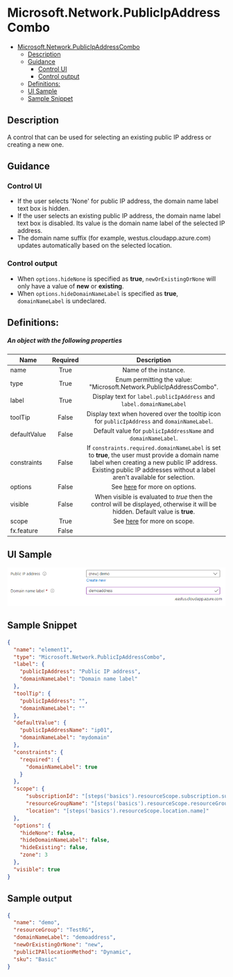 <a name="microsoft-network-publicipaddresscombo"></a>
# Microsoft.Network.PublicIpAddressCombo
* [Microsoft.Network.PublicIpAddressCombo](#microsoft-network-publicipaddresscombo)
    * [Description](#microsoft-network-publicipaddresscombo-description)
    * [Guidance](#microsoft-network-publicipaddresscombo-guidance)
        * [Control UI](#microsoft-network-publicipaddresscombo-guidance-control-ui)
        * [Control output](#microsoft-network-publicipaddresscombo-guidance-control-output)
    * [Definitions:](#microsoft-network-publicipaddresscombo-definitions)
    * [UI Sample](#microsoft-network-publicipaddresscombo-ui-sample)
    * [Sample Snippet](#microsoft-network-publicipaddresscombo-sample-snippet)

<a name="microsoft-network-publicipaddresscombo-description"></a>
## Description
A control that can be used for selecting an existing public IP address or creating a new one.
<a name="microsoft-network-publicipaddresscombo-guidance"></a>
## Guidance
<a name="microsoft-network-publicipaddresscombo-guidance-control-ui"></a>
### Control UI
- If the user selects 'None' for public IP address, the domain name label text box is hidden.
- If the user selects an existing public IP address, the domain name label text box is disabled. Its value is the domain name label of the selected IP address.
- The domain name suffix (for example, westus.cloudapp.azure.com) updates automatically based on the selected location.
<a name="microsoft-network-publicipaddresscombo-guidance-control-output"></a>
### Control output
- When `options.hideNone` is specified as **true**, `newOrExistingOrNone` will only have a value of **new** or **existing**.
- When `options.hideDomainNameLabel` is specified as **true**, `domainNameLabel` is undeclared.
 
<a name="microsoft-network-publicipaddresscombo-definitions"></a>
## Definitions:
<a name="microsoft-network-publicipaddresscombo-definitions-an-object-with-the-following-properties"></a>
##### An object with the following properties
| Name | Required | Description
| ---|:--:|:--:|
|name|True|Name of the instance.
|type|True|Enum permitting the value: "Microsoft.Network.PublicIpAddressCombo".
|label|True|Display text for `label.publicIpAddress` and `label.domainNameLabel`
|toolTip|False|Display text when hovered over the tooltip icon for `publicIpAddress` and `domainNameLabel`.
|defaultValue|False|Default value for `publicIpAddressName` and `domainNameLabel`.
|constraints|False|If `constraints.required.domainNameLabel` is set to **true**, the user must provide a domain name label when creating a new public IP address. Existing public IP addresses without a label aren't available for selection.
|options|False|See [here](dx-control-Microsoft.Network.PublicIpAddressCombo-options.md) for more on options.
|visible|False|When visible is evaluated to *true* then the control will be displayed, otherwise it will be hidden.  Default value is **true**.
|scope|True|See [here](dx-control-formControlScope.md) for more on scope.
|fx.feature|False|
<a name="microsoft-network-publicipaddresscombo-ui-sample"></a>
## UI Sample
![alt-text](../media/dx/controls/Microsoft.Network.PublicIpAddressCombo.png "UI Sample")  
<a name="microsoft-network-publicipaddresscombo-sample-snippet"></a>
## Sample Snippet
  ```json
{
    "name": "element1",
    "type": "Microsoft.Network.PublicIpAddressCombo",
    "label": {
      "publicIpAddress": "Public IP address",
      "domainNameLabel": "Domain name label"
    },
    "toolTip": {
      "publicIpAddress": "",
      "domainNameLabel": ""
    },
    "defaultValue": {
      "publicIpAddressName": "ip01",
      "domainNameLabel": "mydomain"
    },
    "constraints": {
      "required": {
        "domainNameLabel": true
      }
    },
    "scope": {
        "subscriptionId": "[steps('basics').resourceScope.subscription.subscriptionId]",
        "resourceGroupName": "[steps('basics').resourceScope.resourceGroup.name]",
        "location": "[steps('basics').resourceScope.location.name]"
    },
    "options": {
      "hideNone": false,
      "hideDomainNameLabel": false,
      "hideExisting": false,
      "zone": 3
    },
    "visible": true
}
```

## Sample output
  ```json
{
    "name": "demo",
    "resourceGroup": "TestRG",
    "domainNameLabel": "demoaddress",
    "newOrExistingOrNone": "new",
    "publicIPAllocationMethod": "Dynamic",
    "sku": "Basic"
}
```

